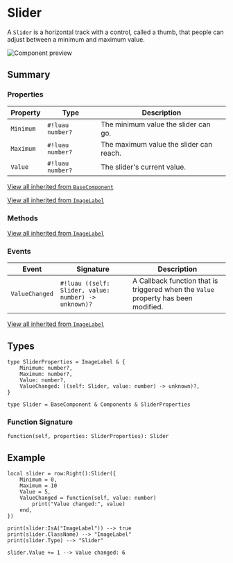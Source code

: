 # Slider

A `Slider` is a horizontal track with a control, called a thumb, that people can adjust between a minimum and maximum value.

![Component preview](../assets/component_slider.png)

## Summary

### Properties

| Property       | Type       | Description |
|----------------|------------|-------------|
| `Minimum` | `#!luau number?` | The minimum value the slider can go. |
| `Maximum` | `#!luau number?` | The maximum value the slider can reach. |
| `Value` | `#!luau number?` | The slider's current value. |

[View all inherited from `BaseComponent`](./index.md/#properties)

[View all inherited from `ImageLabel`](https://create.roblox.com/docs/reference/engine/classes/ImageLabel#summary-properties)

### Methods

[View all inherited from `ImageLabel`](https://create.roblox.com/docs/reference/engine/classes/ImageLabel#summary-methods)

### Events

| Event          | Signature     | Description |
|----------------|---------------|-------------|
| `ValueChanged` | `#!luau ((self: Slider, value: number) -> unknown)?` | A Callback function that is triggered when the `Value` property has been modified. |

[View all inherited from `ImageLabel`](https://create.roblox.com/docs/reference/engine/classes/ImageLabel#summary-events)

## Types

```luau
type SliderProperties = ImageLabel & {
    Minimum: number?,
    Maximum: number?,
    Value: number?,
    ValueChanged: ((self: Slider, value: number) -> unknown)?,
}

type Slider = BaseComponent & Components & SliderProperties
```

### Function Signature

```luau
function(self, properties: SliderProperties): Slider
```

## Example

```luau
local slider = row:Right():Slider({
    Minimum = 0,
    Maximum = 10
    Value = 5,
    ValueChanged = function(self, value: number)
        print("Value changed:", value)
    end,
})

print(slider:IsA("ImageLabel")) --> true
print(slider.ClassName) --> "ImageLabel"
print(slider.Type) --> "Slider"

slider.Value += 1 --> Value changed: 6
```
